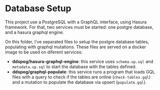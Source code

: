 # Database Setup

This project use a PostgreSQL with a GraphQL interface, using Hasura
framework. For that, two services must be started: one postgre database,
and a hasura graphql engine.

On this folder, I've separated files to setup the postgre database tables,
populating with graphql mutations. These files are served on a docker image
to be used on diferent services:

- **ddspog/hasura-graphql-engine**: this service uses `schema.up.sql` and
`metadata.up.sql` to start the database with the tables defined.
- **ddspog/graphql-populate**: this service runs a program that loads
GQL files with a query to check if the tables are online (`check-tables.gql`)
and a mutation to populate the database via upsert (`populate.gql`).
